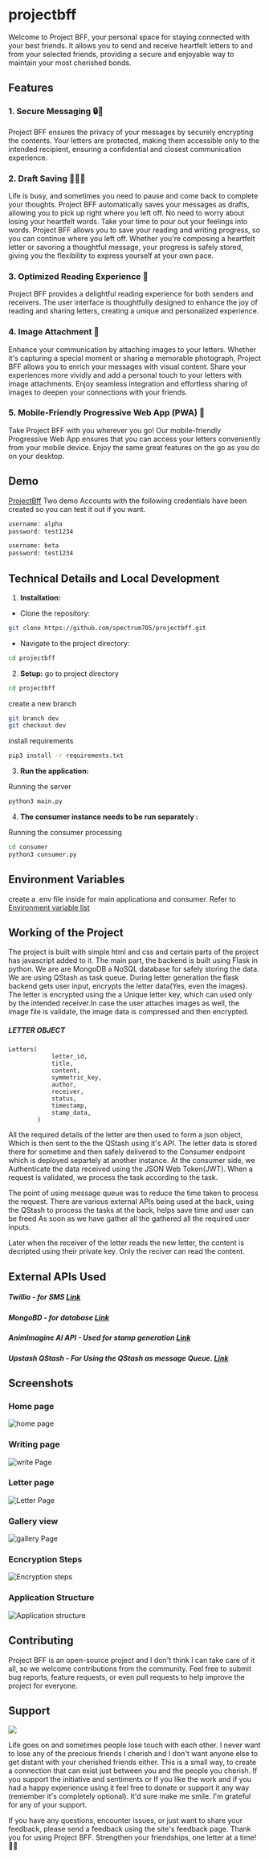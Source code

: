 # projectbff

Welcome to Project BFF, your personal space for staying connected with your best friends. It allows you to send and receive heartfelt letters to and from your selected friends, providing a secure and enjoyable way to maintain your most cherished bonds.


## Features

### 1. Secure Messaging 🔒🔑

Project BFF ensures the privacy of your messages by securely encrypting the contents. Your letters are protected, making them accessible only to the intended recipient, ensuring a confidential and closest communication experience. 

### 2. Draft Saving  🧙🏽‍♂️

Life is busy, and sometimes you need to pause and come back to complete your thoughts. Project BFF automatically saves your messages as drafts, allowing you to pick up right where you left off. No need to worry about losing your heartfelt words. Take your time to pour out your feelings into words. Project BFF allows you to save your reading and writing progress, so you can continue where you left off. Whether you're composing a heartfelt letter or savoring a thoughtful message, your progress is safely stored, giving you the flexibility to express yourself at your own pace.

### 3. Optimized Reading Experience 📃

Project BFF provides a delightful reading experience for both senders and receivers. The user interface is thoughtfully designed to enhance the joy of reading and sharing letters, creating a unique and personalized experience.

### 4. Image Attachment 📸

Enhance your communication by attaching images to your letters. Whether it's capturing a special moment or sharing a memorable photograph, Project BFF allows you to enrich your messages with visual content. Share your experiences more vividly and add a personal touch to your letters with image attachments. Enjoy seamless integration and effortless sharing of images to deepen your connections with your friends.

### 5. Mobile-Friendly Progressive Web App (PWA) 📱

Take Project BFF with you wherever you go! Our mobile-friendly Progressive Web App ensures that you can access your letters conveniently from your mobile device. Enjoy the same great features on the go as you do on your desktop.



## Demo
[ProjectBff](https://projectbff.onrender.com/)
Two demo Accounts with the following credentials have been created so you can test it out if you want.
```bash
username: alpha
password: test1234
```
```bash
username: beta
password: test1234
```


## Technical Details  and Local Development
1. **Installation:**

- Clone the repository: 
```bash 
git clone https://github.com/spectrum705/projectbff.git
```
- Navigate to the project directory: 
```bash
cd projectbff
```  
2. **Setup:**
go to project directory
```bash
cd projectbff
```

create a new branch 
```bash 
git branch dev
git checkout dev
```

install requirements
```bash
pip3 install -r requirements.txt 
```


3. **Run the application:**

Running the server
```bash
python3 main.py
```



4. **The consumer instance needs to be run separately :**

Running the consumer processing
```bash
cd consumer
python3 consumer.py
```
## Environment Variables

create a .env file inside for main applicationa and consumer. 
Refer to [Environment variable list](/env_list.md)


## Working of the Project
The project is built with simple html and css and certain parts of the project has javascript added to it. The main part, the backend is  built using Flask in python. We are are MongoDB a NoSQL database for safely storing the data. We are using QStash as task queue.
During letter generation the flask backend gets user input, encrypts the letter data(Yes, even the images). The letter is encrypted using the a Unique letter key, which can used only by the intended receiver.In case the user attaches images as well, the image file is validate, the image data is compressed and then encrypted.


##### LETTER OBJECT
```
Letters(            
            letter_id,
            title,
            content,
            symmetric_key,
            author,
            receiver,
            status,
            timestamp, 
            stamp_data,
        )
```

All the required details of the letter are then used to form a json object, Which is then sent to the the QStash using it's API. 
The letter data is stored there for sometime and then safely delivered to the Consumer endpoint which is deployed separtely at another instance. At the consumer side, we Authenticate the data received using the JSON Web Token(JWT). When a request is validated, we process the task according to the task.

The point of using message queue was to reduce the time taken to process the request. There are various external APIs being used at the back, using the QStash to process the tasks at the back, helps save time and user can be freed As soon as we have gather all the gathered all the required user inputs.

Later when the receiver of the letter reads the new letter, the content is decripted using their private key. Only the reciver can read the content. 



## External APIs Used
##### Twillio - for SMS [Link](https://www.twilio.com/en-us)
##### MongoBD - for database [Link](https://www.mongodb.com/atlas/database)
##### AnimImagine AI API - Used for stamp generation [Link](https://rapidapi.com/serhaterfidan/api/animimagine-ai)
##### Upstash QStash  -  For Using the QStash as message Queue. [Link](https://upstash.com/)


## Screenshots
### Home page
![home page](/home.png)
### Writing page
![write Page](/write.png)
### Letter page
![Letter Page](/letter.png)
### Gallery view
![gallery Page](/gallery.png)
### Ecncryption Steps
![Encryption steps](/enc.png)
### Application Structure
![Application structure](/structure.png)




## Contributing

Project BFF is an open-source project and I don't think I can take care of it all, so we welcome contributions from the community. Feel free to submit bug reports, feature requests, or even pull requests to help improve the project for everyone.

## Support

<a href="https://www.buymeacoffee.com/spectrum93"><img src="https://img.buymeacoffee.com/button-api/?text=Buy me a coffee&emoji=☕&slug=spectrum93&button_colour=5F7FFF&font_colour=ffffff&font_family=Poppins&outline_colour=000000&coffee_colour=FFDD00" /></a>


Life goes on and sometimes people lose touch with each other. I never want to lose any of the precious friends I cherish and I don't want anyone else to get distant with your cherished friends either. This is a small way, to create a connection that can exist just between you and the people you cherish. If you support the initiative and sentiments or If you like the work and if you had a happy experience using it feel free to donate or support it any way (remember it's completely optional). It'd sure make me smile. I'm grateful for any of your support.

If you have any questions, encounter issues, or just want to share your feedback, please send a feedback using the site's feedback page.
Thank you for using Project BFF. Strengthen your friendships, one letter at a time! 💌🌟




